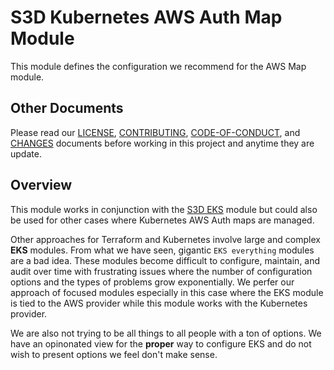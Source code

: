# S3D Kubernetes AWS Auth Map Module
This module defines the configuration we recommend for the AWS Map module.

## Other Documents
Please read our [LICENSE][lice], [CONTRIBUTING][cont], [CODE-OF-CONDUCT][code],
and [CHANGES][chge] documents before working in this project and anytime they
are update.

## Overview
This module works in conjunction with the [S3D EKS][eks0] module but could also
be used for other cases where Kubernetes AWS Auth maps are managed.

Other approaches for Terraform and Kubernetes involve large and complex **EKS**
modules. From what we have seen, gigantic `EKS everything` modules are a bad
idea. These modules become difficult to configure, maintain, and audit over
time with frustrating issues where the number of configuration options and the
types of problems grow exponentially. We perfer our approach of focused modules
especially in this case where the EKS module is tied to the AWS provider while
this module works with the Kubernetes provider.

We are also not trying to be all things to all people with a ton of options. We
have an opinonated view for the **proper** way to configure EKS and do not wish
to present options we feel don't make sense.

[eks0]: /docs/source/aws-eks/overview
[chge]: ./CHANGES.md
[code]: ./CODE-OF-CONDUCT.md
[cont]: ./CONTRIBUTING.md
[lice]: ./LICENSE.md
